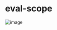# eval-scope

![image](https://user-images.githubusercontent.com/25584216/218216177-65f95e33-02af-42ae-966f-fb53cd56c1b7.png)
